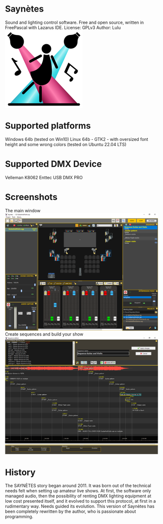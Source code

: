 # Saynètes
Sound and lighting control software. Free and open source, written in FreePascal with Lazarus IDE. 
License: GPLv3 
Author: Lulu 
![icon](https://github.com/Lulu04/Saynetes/blob/f5aacba1341b4c211a499a8bf532310f63696854/Design/logo/logo256.png)

# Supported platforms
Windows 64b (tested on Win10)
Linux 64b - GTK2 - with oversized font height and some wrong colors (tested on Ubuntu 22.04 LTS)

# Supported DMX Device
Velleman K8062 
Enttec USB DMX PRO

# Screenshots
The main window
![The main window](https://github.com/Lulu04/Saynetes/blob/f5aacba1341b4c211a499a8bf532310f63696854/Screenshots/MainScreen.png)
Create sequences and build your show
![The sequencer](https://github.com/Lulu04/Saynetes/blob/f5aacba1341b4c211a499a8bf532310f63696854/Screenshots/Sequencer.png)

# History
The SAYNÈTES story began around 2011. It was born out of the technical needs felt when setting up amateur live shows.
At first, the software only managed audio, then the possibility of renting DMX lighting equipment at low cost presented itself, and it evolved to support this protocol, at first in a rudimentary way. Needs guided its evolution.
This version of Saynètes has been completely rewritten by the author, who is passionate about programming.

